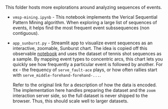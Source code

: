 This folder hosts more explorations around analyzing sequences of events. 

* `vmsp-mining.ipynb` - This notebook implements the Verical Sequential Pattern Mining algorithm. When exploring a large list of sequences of events, it helps find the most frequent event subssequences (non contiguous). 

* `app_sunburst.py` - Streamlit app to visualize event sequences as an interactive, zoomable, Sunburst chart. The idea is copied off this observable [notebook](https://observablehq.com/@mikpanko/tennis-rallies-sunburst-chart) and uses the dataset of tennis shot sequences as a sample. By mapping event types to concentric arcs, this chart lets you quickly see how frequently a particular event is followed by another. For ex - the frequency of `serve_fault-ace` plays, or how often rallies start with `serve_middle-forehand-forehand-...`. 

    Refer to the original link for a description of how the data is encoded. The implementation here handles preparing the dataset and the `zoom` interaction server side, so the full dataset is never shipped to the browser. Thus, this should scale well to larger datasets. 

